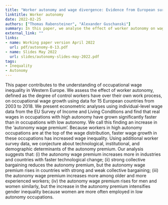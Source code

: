 ```yaml
---
title: "Worker autonomy and wage divergence: Evidence from European survey data"
linktitle: Worker autonomy
date: 2022-02-25
authors: ["Thomas Rabensteiner", "Alexander Guschanski"]
summary: In this paper, we analyse the effect of worker autonomy on wage growth.
external_link: ""
links:
- name: Working paper version April 2022
  url: pdf/autonomy-0-13.pdf
- name: Slides May 2022
  url: slides/autonomy-slides-may-2022.pdf
tags:
- Inequality
- Autonomy
---
```


This paper contributes to the understanding of occupational wage inequality in Western
Europe. We assess the effect of worker autonomy, defined as the degree of control workers
have over their own work process, on occupational wage growth using data for 15 European
countries from 2003 to 2018. We present econometric analyses using individual-level wage
data from the EU Survey of Income and Living Conditions and find that real wages in
occupations with high autonomy have grown significantly faster than in occupations with
low autonomy. We call this finding an increase in the ‘autonomy wage premium’. Because
workers in high autonomy occupations are at the top of the wage distribution, faster wage
growth in these occupations has increased wage inequality. Using additional worker survey
data, we conjecture about technological, institutional, and demographic determinants of
the autonomy premium. Our analysis suggests that: (i) the autonomy wage premium
increases more in industries and countries with faster technological change; (ii) strong
collective bargaining reduces the autonomy premium, but the autonomy wage premium
rises in countries with strong and weak collective bargaining; (iii) the autonomy wage
premium increases more among older and more experienced workers; (iv) the autonomy
wage premium rises for men and women similarly, but the increase in the autonomy
premium intensifies gender inequality because women are more often employed in low
autonomy occupations.




